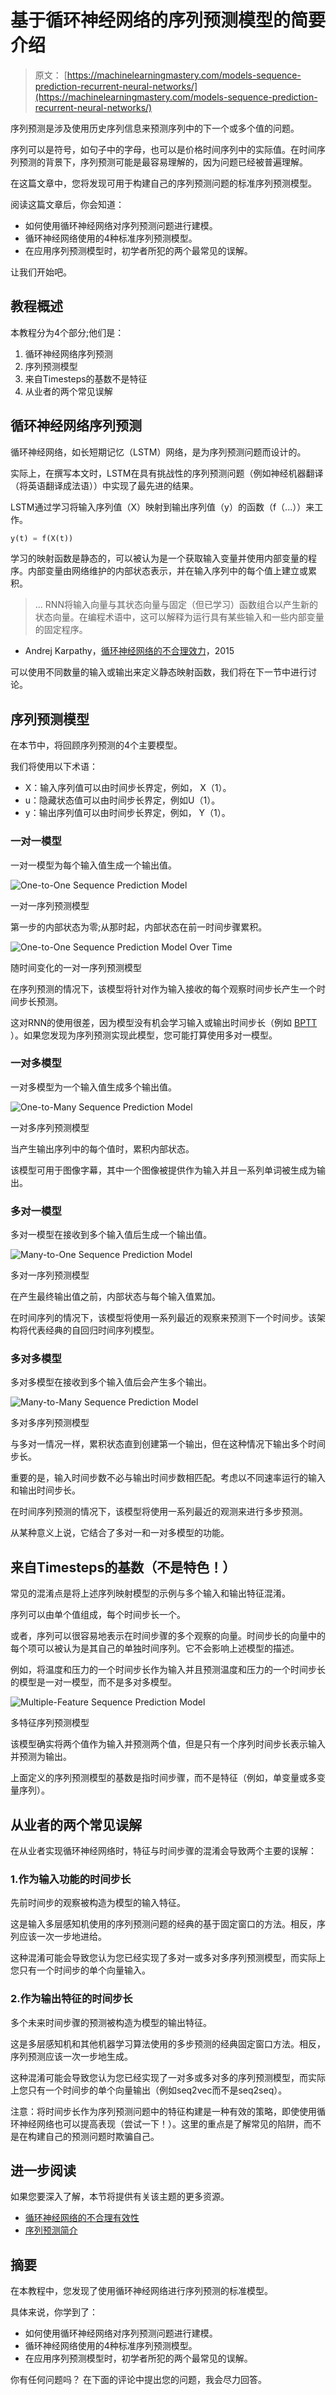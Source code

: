 # 基于循环神经网络的序列预测模型的简要介绍

> 原文： [https://machinelearningmastery.com/models-sequence-prediction-recurrent-neural-networks/](https://machinelearningmastery.com/models-sequence-prediction-recurrent-neural-networks/)

序列预测是涉及使用历史序列信息来预测序列中的下一个或多个值的问题。

序列可以是符号，如句子中的字母，也可以是价格时间序列中的实际值。在时间序列预测的背景下，序列预测可能是最容易理解的，因为问题已经被普遍理解。

在这篇文章中，您将发现可用于构建自己的序列预测问题的标准序列预测模型。

阅读这篇文章后，你会知道：

*   如何使用循环神经网络对序列预测问题进行建模。
*   循环神经网络使用的4种标准序列预测模型。
*   在应用序列预测模型时，初学者所犯的两个最常见的误解。

让我们开始吧。

## 教程概述

本教程分为4个部分;他们是：

1.  循环神经网络序列预测
2.  序列预测模型
3.  来自Timesteps的基数不是特征
4.  从业者的两个常见误解

## 循环神经网络序列预测

循环神经网络，如长短期记忆（LSTM）网络，是为序列预测问题而设计的。

实际上，在撰写本文时，LSTM在具有挑战性的序列预测问题（例如神经机器翻译（将英语翻译成法语））中实现了最先进的结果。

LSTM通过学习将输入序列值（X）映射到输出序列值（y）的函数（f（...））来工作。

```py
y(t) = f(X(t))
```

学习的映射函数是静态的，可以被认为是一个获取输入变量并使用内部变量的程序。内部变量由网络维护的内部状态表示，并在输入序列中的每个值上建立或累积。

> ... RNN将输入向量与其状态向量与固定（但已学习）函数组合以产生新的状态向量。在编程术语中，这可以解释为运行具有某些输入和一些内部变量的固定程序。

- Andrej Karpathy，[循环神经网络的不合理效力](http://karpathy.github.io/2015/05/21/rnn-effectiveness/)，2015

可以使用不同数量的输入或输出来定义静态映射函数，我们将在下一节中进行讨论。

## 序列预测模型

在本节中，将回顾序列预测的4个主要模型。

我们将使用以下术语：

*   X：输入序列值可以由时间步长界定，例如， X（1）。
*   u：隐藏状态值可以由时间步长界定，例如U（1）。
*   y：输出序列值可以由时间步长界定，例如， Y（1）。

### 一对一模型

一对一模型为每个输入值生成一个输出值。

![One-to-One Sequence Prediction Model](img/9d003e78650deee9725200142798e318.jpg)

一对一序列预测模型

第一步的内部状态为零;从那时起，内部状态在前一时间步骤累积。

![One-to-One Sequence Prediction Model Over Time](img/33ed145930c078eb149778f25c8ade49.jpg)

随时间变化的一对一序列预测模型

在序列预测的情况下，该模型将针对作为输入接收的每个观察时间步长产生一个时间步长预测。

这对RNN的使用很差，因为模型没有机会学习输入或输出时间步长（例如 [BPTT](http://machinelearningmastery.com/gentle-introduction-backpropagation-time/) ）。如果您发现为序列预测实现此模型，您可能打算使用多对一模型。

### 一对多模型

一对多模型为一个输入值生成多个输出值。

![One-to-Many Sequence Prediction Model](img/d349bd0c96ea19439383d5d662dc68e0.jpg)

一对多序列预测模型

当产生输出序列中的每个值时，累积内部状态。

该模型可用于图像字幕，其中一个图像被提供作为输入并且一系列单词被生成为输出。

### 多对一模型

多对一模型在接收到多个输入值后生成一个输出值。

![Many-to-One Sequence Prediction Model](img/93a51fff23b67f08c5f09917ade24ef4.jpg)

多对一序列预测模型

在产生最终输出值之前，内部状态与每个输入值累加。

在时间序列的情况下，该模型将使用一系列最近的观察来预测下一个时间步。该架构将代表经典的自回归时间序列模型。

### 多对多模型

多对多模型在接收到多个输入值后会产生多个输出。

![Many-to-Many Sequence Prediction Model](img/d19a3c3ce5678b7f0c072b644d376603.jpg)

多对多序列预测模型

与多对一情况一样，累积状态直到创建第一个输出，但在这种情况下输出多个时间步长。

重要的是，输入时间步数不必与输出时间步数相匹配。考虑以不同速率运行的输入和输出时间步长。

在时间序列预测的情况下，该模型将使用一系列最近的观测来进行多步预测。

从某种意义上说，它结合了多对一和一对多模型的功能。

## 来自Timesteps的基数（不是特色！）

常见的混淆点是将上述序列映射模型的示例与多个输入和输出特征混淆。

序列可以由单个值组成，每个时间步长一个。

或者，序列可以很容易地表示在时间步骤的多个观察的向量。时间步长的向量中的每个项可以被认为是其自己的单独时间序列。它不会影响上述模型的描述。

例如，将温度和压力的一个时间步长作为输入并且预测温度和压力的一个时间步长的模型是一对一模型，而不是多对多模型。

![Multiple-Feature Sequence Prediction Model](img/819751173ba8cb2e0c672782d85473d0.jpg)

多特征序列预测模型

该模型确实将两个值作为输入并预测两个值，但是只有一个序列时间步长表示输入并预测为输出。

上面定义的序列预测模型的基数是指时间步骤，而不是特征（例如，单变量或多变量序列）。

## 从业者的两个常见误解

在从业者实现循环神经网络时，特征与时间步骤的混淆会导致两个主要的误解：

### **1.作为输入功能的时间步长**

先前时间步的观察被构造为模型的输入特征。

这是输入多层感知机使用的序列预测问题的经典的基于固定窗口的方法。相反，序列应该一次一步地进给。

这种混淆可能会导致您认为您已经实现了多对一或多对多序列预测模型，而实际上您只有一个时间步的单个向量输入。

### **2.作为输出特征的时间步长**

多个未来时间步骤的预测被构造为模型的输出特征。

这是多层感知机和其他机器学习算法使用的多步预测的经典固定窗口方法。相反，序列预测应该一次一步地生成。

这种混淆可能会导致您认为您已经实现了一对多或多对多的序列预测模型，而实际上您只有一个时间步的单个向量输出（例如seq2vec而不是seq2seq）。

注意：将时间步长作为序列预测问题中的特征构建是一种有效的策略，即使使用循环神经网络也可以提高表现（尝试一下！）。这里的重点是了解常见的陷阱，而不是在构建自己的预测问题时欺骗自己。

## 进一步阅读

如果您要深入了解，本节将提供有关该主题的更多资源。

*   [循环神经网络的不合理有效性](http://karpathy.github.io/2015/05/21/rnn-effectiveness/)
*   [序列预测简介](http://data-mining.philippe-fournier-viger.com/an-introduction-to-sequence-prediction/)

## 摘要

在本教程中，您发现了使用循环神经网络进行序列预测的标准模型。

具体来说，你学到了：

*   如何使用循环神经网络对序列预测问题进行建模。
*   循环神经网络使用的4种标准序列预测模型。
*   在应用序列预测模型时，初学者所犯的两个最常见的误解。

你有任何问题吗？
在下面的评论中提出您的问题，我会尽力回答。